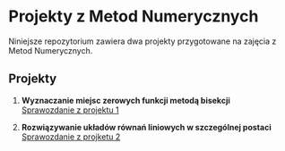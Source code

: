 # Projekty z Metod Numerycznych

Niniejsze repozytorium zawiera dwa projekty przygotowane na zajęcia z Metod Numerycznych.

## Projekty

1. **Wyznaczanie miejsc zerowych funkcji metodą bisekcji**  
   [Sprawozdanie z projektu 1](MN_projekt1/Sprawozdanie.pdf)  

2. **Rozwiązywanie układów równań liniowych w szczególnej postaci**  
   [Sprawozdanie z projketu 2](MN_projekt2/Sprawozdanie%202.pdf)  

